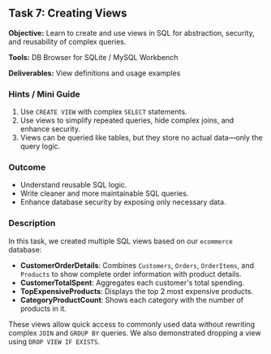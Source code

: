 ## Task 7: Creating Views

**Objective:** Learn to create and use views in SQL for abstraction, security, and reusability of complex queries.  

**Tools:** DB Browser for SQLite / MySQL Workbench  

**Deliverables:** View definitions and usage examples  

### Hints / Mini Guide
1. Use `CREATE VIEW` with complex `SELECT` statements.  
2. Use views to simplify repeated queries, hide complex joins, and enhance security.  
3. Views can be queried like tables, but they store no actual data—only the query logic.  

### Outcome
- Understand reusable SQL logic.
- Write cleaner and more maintainable SQL queries.
- Enhance database security by exposing only necessary data.

### Description
In this task, we created multiple SQL views based on our `ecommerce` database:
- **CustomerOrderDetails**: Combines `Customers`, `Orders`, `OrderItems`, and `Products` to show complete order information with product details.  
- **CustomerTotalSpent**: Aggregates each customer's total spending.  
- **TopExpensiveProducts**: Displays the top 2 most expensive products.  
- **CategoryProductCount**: Shows each category with the number of products in it.  

These views allow quick access to commonly used data without rewriting complex `JOIN` and `GROUP BY` queries. We also demonstrated dropping a view using `DROP VIEW IF EXISTS`.

